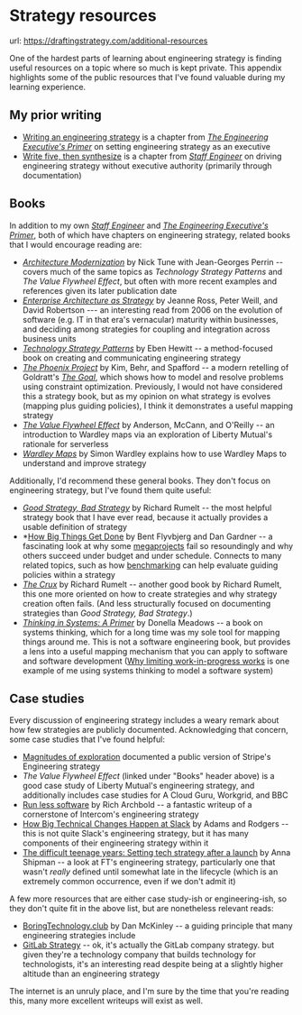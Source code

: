 # Strategy resources
url: https://draftingstrategy.com/additional-resources

One of the hardest parts of learning about engineering strategy
is finding useful resources on a topic where so much is kept
private. This appendix highlights some of the public resources
that I've found valuable during my learning experience.

## My prior writing

* [Writing an engineering strategy](https://lethain.com/eng-strategies/) is a chapter from
    *[The Engineering Executive's Primer](https://lethain.com/eng-execs-primer/)* on setting engineering strategy as an executive
* [Write five, then synthesize](https://lethain.com/good-engineering-strategy-is-boring/) is a chapter from
    *[Staff Engineer](https://staffeng.com/)* on driving engineering strategy without executive authority
    (primarily through documentation)

## Books

In addition to my own *[Staff Engineer](https://staffeng.com/)*
and *[The Engineering Executive's Primer](https://lethain.com/eng-execs-primer/)*,
both of which have chapters on engineering strategy, related books that I would encourage reading are:

* *[Architecture Modernization](https://www.manning.com/books/architecture-modernization)*
    by Nick Tune with Jean-Georges Perrin -- covers much of the same topics as *Technology Strategy Patterns*
    and *The Value Flywheel Effect*, but often with more recent examples and references given its later publication date
* *[Enterprise Architecture as Strategy](https://lethain.com/notes-on-enterprise-architecture-as-strategy/)*
    by Jeanne Ross, Peter Weill, and David Robertson --- an interesting read from 2006 on
    the evolution of software (e.g. IT in that era's vernacular) maturity within businesses,
    and deciding among strategies for coupling and integration across business units    
* *[Technology Strategy Patterns](https://lethain.com/notes-on-the-technology-strategy-patterns/)* by Eben Hewitt -- a method-focused book
    on creating and communicating engineering strategy
* *[The Phoenix Project](https://www.amazon.com/Phoenix-Project-DevOps-Helping-Business-ebook/dp/B078Y98RG8/)* by Kim, Behr, and Spafford -- a
    modern retelling of Goldratt's *[The Goal](https://www.amazon.com/Goal-Process-Ongoing-Improvement/dp/0884271951)*,
    which shows how to model and resolve problems using constraint optimization.
    Previously, I would not have considered this a strategy book, but as my opinion on what strategy is
    evolves (mapping plus guiding policies), I think it demonstrates a useful mapping strategy    
* *[The Value Flywheel Effect](https://lethain.com/notes-on-the-value-flywheel-effect)* by Anderson, McCann, and O'Reilly -- an introduction
    to Wardley maps via an exploration of Liberty Mutual's rationale for serverless
* *[Wardley Maps](https://medium.com/wardleymaps/on-being-lost-2ef5f05eb1ec)* by Simon Wardley explains
    how to use Wardley Maps to understand and improve strategy    

Additionally, I'd recommend these general books. They don't focus on engineering strategy,
but I've found them quite useful:

* *[Good Strategy, Bad Strategy](https://www.amazon.com/Good-Strategy-Bad-Difference-Matters-ebook/dp/B004J4WKEC/)* by
    Richard Rumelt -- the most helpful strategy book that I have ever read, because it actually provides a usable
    definition of strategy
* *[How Big Things Get Done](https://www.amazon.com/How-Big-Things-Get-Done-ebook/dp/B0B3HS4C98/) by Bent Flyvbjerg and Dan Gardner --  a
    fascinating look at why some [megaprojects](https://en.wikipedia.org/wiki/Megaproject) fail so resoundingly and why others succeed under budget and under schedule.
    Connects to many related topics, such as how [benchmarking](https://lethain.com/benchmarking/) can help evaluate guiding policies within a strategy    
* *[The Crux](https://lethain.com/notes-on-the-crux/)* by Richard Rumelt -- another good book by Richard Rumelt,
    this one more oriented on how to create strategies and why strategy creation often fails.
    (And less structurally focused on documenting strategies than *Good Strategy, Bad Strategy*.)
* *[Thinking in Systems: A Primer](https://www.amazon.com/Thinking-Systems-Donella-H-Meadows-ebook/dp/B005VSRFEA/)* by
    Donella Meadows -- a book on systems thinking, which for a long time was my sole tool for mapping things around me.
    This is not a software engineering book, but provides a lens into a useful mapping mechanism that you can apply to
    software and software development ([Why limiting work-in-progress works](https://lethain.com/limiting-wip/) is one example of
    me using systems thinking to model a software system)

## Case studies

Every discussion of engineering strategy includes a weary remark about how few strategies are
publicly documented. Acknowledging that concern, some case studies that I've found helpful:

* [Magnitudes of exploration](https://lethain.com/magnitudes-of-exploration/) documented a public version of Stripe's Engineering strategy
* *The Value Flywheel Effect* (linked under "Books" header above) is a good case study of Liberty Mutual's engineering strategy, and additionally includes case studies for A Cloud Guru, Workgrid, and BBC
* [Run less software](https://www.intercom.com/blog/run-less-software/) by Rich Archbold -- a fantastic writeup of
    a cornerstone of Intercom's engineering strategy
* [How Big Technical Changes Happen at Slack](https://slack.engineering/how-big-technical-changes-happen-at-slack/) by Adams and Rodgers -- this is not
    quite Slack's engineering strategy, but it has many components of their engineering strategy within it
* [The difficult teenage years: Setting tech strategy after a launch](https://medium.com/ft-product-technology/the-difficult-teenage-years-setting-tech-strategy-after-a-launch-7f42eb94a424) by Anna Shipman -- a look at
    FT's engineering strategy, particularly one that wasn't _really_ defined until somewhat late in the lifecycle
    (which is an extremely common occurrence, even if we don't admit it)

A few more resources that are either case study-ish or engineering-ish, so they don't
quite fit in the above list, but are nonetheless relevant reads:

* [BoringTechnology.club](https://boringtechnology.club/) by Dan McKinley -- a guiding principle that many engineering strategies include
* [GitLab Strategy](https://handbook.gitlab.com/handbook/company/strategy/) -- ok, it's actually the GitLab company strategy.
    but given they're a technology company that builds technology for technologists, it's an interesting read despite being
    at a slightly higher altitude than an engineering strategy

The internet is an unruly place, and I'm sure by the time that you're reading this,
many more excellent writeups will exist as well.